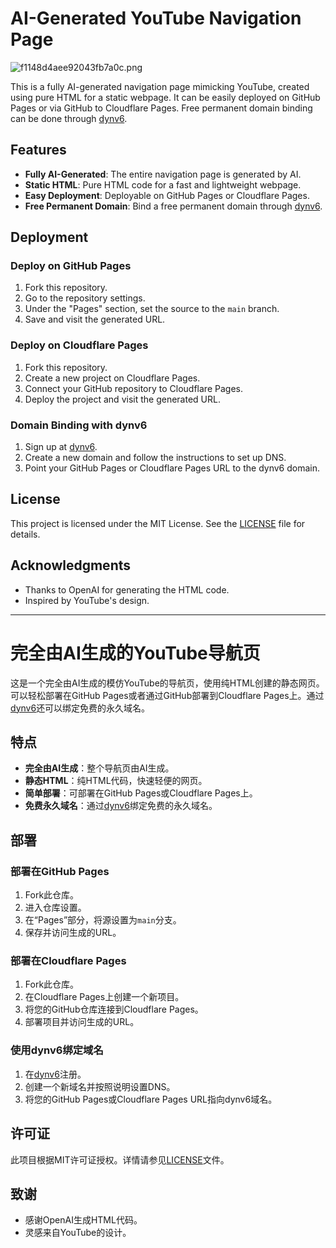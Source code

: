 # AI-Generated YouTube Navigation Page
![f1148d4aee92043fb7a0c.png](https://img.186404.xyz/file/f1148d4aee92043fb7a0c.png)

This is a fully AI-generated navigation page mimicking YouTube, created using pure HTML for a static webpage. It can be easily deployed on GitHub Pages or via GitHub to Cloudflare Pages. Free permanent domain binding can be done through [dynv6](https://dynv6.com/).

## Features

- **Fully AI-Generated**: The entire navigation page is generated by AI.
- **Static HTML**: Pure HTML code for a fast and lightweight webpage.
- **Easy Deployment**: Deployable on GitHub Pages or Cloudflare Pages.
- **Free Permanent Domain**: Bind a free permanent domain through [dynv6](https://dynv6.com/).

## Deployment

### Deploy on GitHub Pages

1. Fork this repository.
2. Go to the repository settings.
3. Under the "Pages" section, set the source to the `main` branch.
4. Save and visit the generated URL.

### Deploy on Cloudflare Pages

1. Fork this repository.
2. Create a new project on Cloudflare Pages.
3. Connect your GitHub repository to Cloudflare Pages.
4. Deploy the project and visit the generated URL.

### Domain Binding with dynv6

1. Sign up at [dynv6](https://dynv6.com/).
2. Create a new domain and follow the instructions to set up DNS.
3. Point your GitHub Pages or Cloudflare Pages URL to the dynv6 domain.

## License

This project is licensed under the MIT License. See the [LICENSE](LICENSE) file for details.

## Acknowledgments

- Thanks to OpenAI for generating the HTML code.
- Inspired by YouTube's design.

---

# 完全由AI生成的YouTube导航页

这是一个完全由AI生成的模仿YouTube的导航页，使用纯HTML创建的静态网页。可以轻松部署在GitHub Pages或者通过GitHub部署到Cloudflare Pages上。通过[dynv6](https://dynv6.com/)还可以绑定免费的永久域名。

## 特点

- **完全由AI生成**：整个导航页由AI生成。
- **静态HTML**：纯HTML代码，快速轻便的网页。
- **简单部署**：可部署在GitHub Pages或Cloudflare Pages上。
- **免费永久域名**：通过[dynv6](https://dynv6.com/)绑定免费的永久域名。

## 部署

### 部署在GitHub Pages

1. Fork此仓库。
2. 进入仓库设置。
3. 在“Pages”部分，将源设置为`main`分支。
4. 保存并访问生成的URL。

### 部署在Cloudflare Pages

1. Fork此仓库。
2. 在Cloudflare Pages上创建一个新项目。
3. 将您的GitHub仓库连接到Cloudflare Pages。
4. 部署项目并访问生成的URL。

### 使用dynv6绑定域名

1. 在[dynv6](https://dynv6.com/)注册。
2. 创建一个新域名并按照说明设置DNS。
3. 将您的GitHub Pages或Cloudflare Pages URL指向dynv6域名。

## 许可证

此项目根据MIT许可证授权。详情请参见[LICENSE](LICENSE)文件。

## 致谢

- 感谢OpenAI生成HTML代码。
- 灵感来自YouTube的设计。
